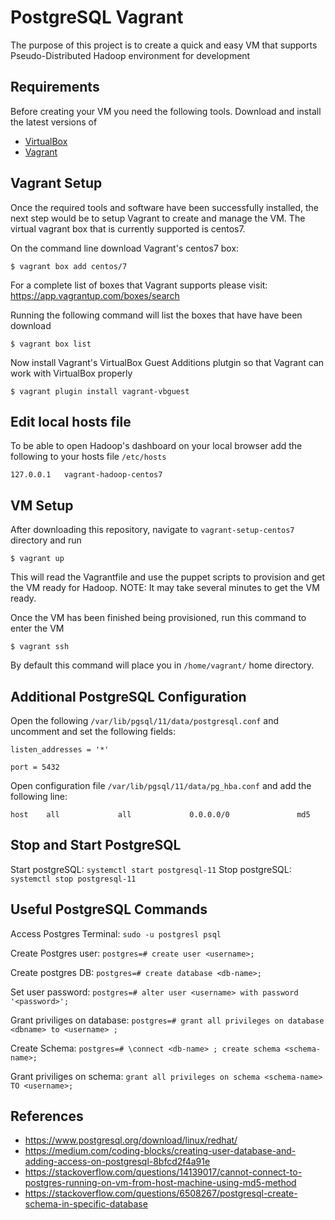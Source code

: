 # PostgreSQL Vagrant

The purpose of this project is to create a quick and easy VM that supports Pseudo-Distributed Hadoop environment for development

## Requirements
Before creating your VM you need the following tools. Download and install the latest versions of 
- [VirtualBox](https://www.virtualbox.org/)
- [Vagrant](https://www.vagrantup.com/)

## Vagrant Setup
Once the required tools and software have been successfully installed, the next step would be to setup Vagrant to create and manage the VM. The virtual vagrant box that is currently supported is centos7.

On the command line download Vagrant's centos7 box:

```
$ vagrant box add centos/7
```

For a complete list of boxes that Vagrant supports please visit: https://app.vagrantup.com/boxes/search

Running the following command will list the boxes that have have been download

```
$ vagrant box list
```

Now install Vagrant's VirtualBox Guest Additions plutgin so that Vagrant can work with VirtualBox properly

```
$ vagrant plugin install vagrant-vbguest
```

## Edit local hosts file
To be able to open Hadoop's dashboard on your local browser add the following to your hosts file ```/etc/hosts```

```
127.0.0.1   vagrant-hadoop-centos7
```


## VM Setup

After downloading this repository, navigate to ```vagrant-setup-centos7``` directory and run

```
$ vagrant up
```

This will read the Vagrantfile and use the puppet scripts to provision and get the VM ready for Hadoop. NOTE: It may take several minutes to get the VM ready.

Once the VM has been finished being provisioned, run this command to enter the VM

```
$ vagrant ssh
```

By default this command will place you in ```/home/vagrant/``` home directory.


## Additional PostgreSQL Configuration

Open the following ```/var/lib/pgsql/11/data/postgresql.conf``` and uncomment and set the following fields:

```
listen_addresses = '*'

port = 5432
```

Open configuration file ```/var/lib/pgsql/11/data/pg_hba.conf```  and add the following line:

```
host    all             all             0.0.0.0/0               md5
```

## Stop and Start PostgreSQL

Start postgreSQL: ```systemctl start postgresql-11```
Stop postgreSQL: ```systemctl stop postgresql-11```

## Useful PostgreSQL Commands

Access Postgres Terminal: ```sudo -u postgresl psql```

Create Postgres user: ```postgres=# create user <username>;```

Create postgres DB: ```postgres=# create database <db-name>;```

Set user password: ```postgres=# alter user <username> with password '<password>';```

Grant priviliges on database: ```postgres=# grant all privileges on database <dbname> to <username> ;```

Create Schema: ```postgres=# \connect <db-name> ; create schema <schema-name>;```

Grant priviliges on schema: ```grant all privileges on schema <schema-name> TO <username>;```

## References

- https://www.postgresql.org/download/linux/redhat/
- https://medium.com/coding-blocks/creating-user-database-and-adding-access-on-postgresql-8bfcd2f4a91e
- https://stackoverflow.com/questions/14139017/cannot-connect-to-postgres-running-on-vm-from-host-machine-using-md5-method
- https://stackoverflow.com/questions/6508267/postgresql-create-schema-in-specific-database
